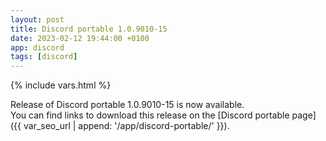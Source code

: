 ```yaml
---
layout: post
title: Discord portable 1.0.9010-15
date: 2023-02-12 19:44:00 +0100
app: discord
tags: [discord]
---
```

{% include vars.html %}

Release of Discord portable 1.0.9010-15 is now available.<br />
You can find links to download this release on the [Discord portable page]({{ var_seo_url | append: '/app/discord-portable/' }}).
